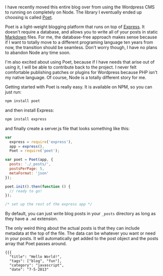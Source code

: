 I have recently moved this entire blog over from using the Wordpress CMS to running on completely on Node. The library I eventually ended up choosing is called [Poet](http://jsantell.github.io/poet/). 

<!-- more -->

Poet is a light-weight blogging platform that runs on top of [Express](http://expressjs.com/). It doesn't require a database, and allows you to write all of your posts in static [Markdown](http://daringfireball.net/projects/markdown/) files. For me, the database-free approach makes sense because if I want to totally move to a different programing language ten years from now, the transition should be seamless. Don't worry though, I have no plans to abandon Node any time soon.

I'm also excited about using Poet, because if I have needs that arise out of using it, I will be able to contribute back to the project. I never felt comfortable publishing patches or plugins for Wordpress because PHP isn't my native language. Of course, Node is a totally different story for me.

Getting started with Poet is really easy. It is available on NPM, so you can just run:

```bash
npm install poet
```

and then install Express:

```bash
npm install express
```

and finally create a server.js file that looks something like this:

```javascript
var
  express = require('express'),
  app = express(),
  Poet = require('poet');

var poet = Poet(app, {
  posts: './_posts/',
  postsPerPage: 5,
  metaFormat: 'json'
});

poet.init().then(function () {
  // ready to go!
});

/* set up the rest of the express app */
```

By default, you can just write blog posts in your `_posts` directory as long as they have a `.md` extension.

The only weird thing about the actual posts is that they can include metadata at the top of the file. The data can be whatever you want or need in your posts. It will automatically get added to the post object and the posts array that Poet passes around.

```html4strict
{{{
  "title": "Hello World!",
  "tags": ["blog", "fun"],
  "category": "javascript",
  "date": "7-5-2013"
